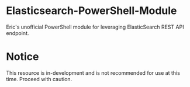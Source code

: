 # Elasticsearch-PowerShell-Module
Eric's unofficial PowerShell module for leveraging ElasticSearch REST API endpoint.


# Notice
This resource is in-development and is not recommended for use at this time.  Proceed with caution. 
